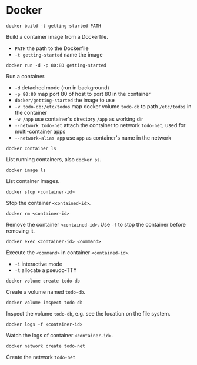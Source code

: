 # Docker

```
docker build -t getting-started PATH
````
Build a container image from a Dockerfile.

- `PATH` the path to the Dockerfile
- `-t getting-started` name the image


```
docker run -d -p 80:80 getting-started
```
Run a container.

- `-d` detached mode (run in background) 
- `-p 80:80` map port 80 of host to port 80 in the container 
- `docker/getting-started` the image to use 
- `-v todo-db:/etc/todos` map docker volume `todo-db` to path `/etc/todos` in the container
- `-w /app` use container's directory `/app` as working dir
- `--network todo-net` attach the container to network `todo-net`, used for multi-container apps
- `--network-alias app` use `app` as container's name in the network


```
docker container ls
```
List running containers, also `docker ps`.


```
docker image ls
```
List container images.


```
docker stop <container-id>
```
Stop the container `<contained-id>`.


```
docker rm <container-id>
```
Remove the container `<contained-id>`.
Use `-f` to stop the container before removing it.


```
docker exec <container-id> <command>
```
Execute the `<command>` in container `<contained-id>`.

- `-i` interactive mode
- `-t` allocate a pseudo-TTY


```
docker volume create todo-db
```
Create a volume named `todo-db`.


```
docker volume inspect todo-db
```
Inspect the volume `todo-db`, e.g. see the location on the file system.


```
docker logs -f <container-id>
```
Watch the logs of container `<container-id>`.


```
docker network create todo-net
```
Create the network `todo-net`
